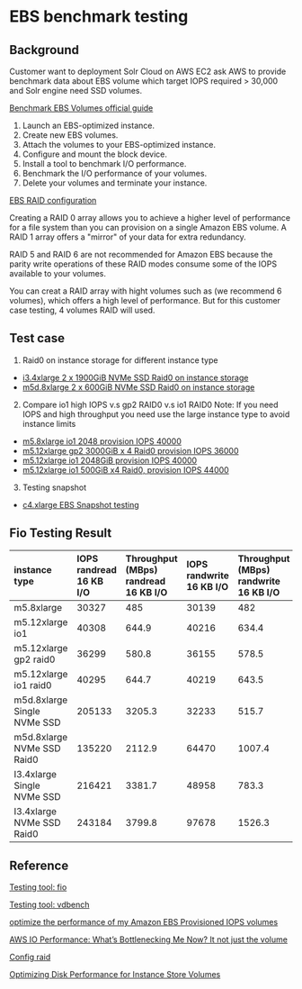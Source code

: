 # EBS benchmark testing

## Background
Customer want to deployment Solr Cloud on AWS EC2 ask AWS to provide benchmark data about EBS volume which target IOPS required > 30,000 and Solr engine need SSD volumes.

[Benchmark EBS Volumes official guide](https://docs.aws.amazon.com/AWSEC2/latest/UserGuide/benchmark_procedures.html)

1. Launch an EBS-optimized instance.
2. Create new EBS volumes.
3. Attach the volumes to your EBS-optimized instance.
4. Configure and mount the block device.
5. Install a tool to benchmark I/O performance.
6. Benchmark the I/O performance of your volumes.
7. Delete your volumes and terminate your instance.

[EBS RAID configuration](https://docs.aws.amazon.com/AWSEC2/latest/UserGuide/raid-config.html)

Creating a RAID 0 array allows you to achieve a higher level of performance for a file system than you can provision on a single Amazon EBS volume. A RAID 1 array offers a "mirror" of your data for extra redundancy.

RAID 5 and RAID 6 are not recommended for Amazon EBS because the parity write operations of these RAID modes consume some of the IOPS available to your volumes. 

You can creat a RAID array with hight volumes such as (we recommend 6 volumes), which offers a high level of performance. But for this customer case testing, 4 volumes RAID will used. 

## Test case
1. Raid0 on instance storage for different instance type
- [i3.4xlarge 2 x 1900GiB NVMe SSD Raid0 on instance storage](script/i3.4xlarge-nvmessd-ebs-benchmark.md)
- [m5d.8xlarge 2 x 600GiB NVMe SSD Raid0 on instance storage](script/m5d.4xlarge-nvmessd-ebs-benchmark.md)

2. Compare io1 high IOPS v.s gp2 RAID0 v.s io1 RAID0
Note: If you need IOPS and high throughput you need use the large instance type to avoid instance limits 
- [m5.8xlarge io1 2048 provision IOPS 40000](script/m5.8xlarge-io1-ebs-benchmark.md)
- [m5.12xlarge gp2 3000GiB x 4 Raid0 provision IOPS 36000](script/m5.12xlarge-gp2-raid-ebs-benchmark.md)
- [m5.12xlarge io1 2048GiB provision IOPS 40000](script/m5.12xlarge-io1-ebs-benchmark.md)
- [m5.12xlarge io1 500GiB x4 Raid0, provision IOPS 44000](script/m5.12xlarge-io1-raid-ebs-benchmark.md)

3. Testing snapshot
- [c4.xlarge EBS Snapshot testing](script/c4.xlarge-gp2-io1-benchmark.md)


## Fio Testing Result
| instance type | IOPS randread 16 KB I/O | Throughput (MBps) randread 16 KB I/O | IOPS randwrite 16 KB I/O |  Throughput (MBps) randwrite 16 KB I/O | IOPS randread 4 KB I/O |  Throughput (MBps) randread 4 KB I/O | IOPS randwrite 4 KB I/O |  Throughput (MBps) randwrite 4 KB I/O| 
| :----------- | :----------- | :----------- | :----------- | :----------- | :----------- | :----------- | :----------- | :----------- | 
| m5.8xlarge  | 30327 | 485 | 30139 | 482 | N/A | N/A | N/A | N/A |
| m5.12xlarge io1 | 40308 | 644.9 | 40216 | 634.4 | N/A | N/A | N/A | N/A |
| m5.12xlarge gp2 raid0 | 36299 | 580.8 | 36155 | 578.5 | N/A | N/A | N/A | N/A |
| m5.12xlarge io1 raid0 | 40295 | 644.7 | 40219 | 643.5 | N/A | N/A | N/A | N/A |
| m5d.8xlarge Single NVMe SSD | 205133 | 3205.3 | 32233 | 515.7 | 437578 | 1709.3 | 117463 | 469.8 |
| m5d.8xlarge NVMe SSD Raid0 | 135220 | 2112.9 | 64470 | 1007.4 | 470710 | 1838.8 | 234654 | 938.6 |
| I3.4xlarge Single NVMe SSD | 216421 | 3381.7 | 48958 | 783.3 | 581387 | 2271.5 | 180559 | 722.2 | 
| I3.4xlarge NVMe SSD Raid0 | 243184 | 3799.8 | 97678 | 1526.3 | 824841 | 3222.4 | 357232 | 1395.5


## Reference

[Testing tool: fio](https://docs.aws.amazon.com/AWSEC2/latest/UserGuide/benchmark_procedures.html)

[Testing tool: vdbench](https://www.oracle.com/technetwork/server-storage/vdbench-downloads-1901681.html)

[optimize the performance of my Amazon EBS Provisioned IOPS volumes](https://aws.amazon.com/premiumsupport/knowledge-center/optimize-ebs-provisioned-iops/)

[AWS IO Performance: What’s Bottlenecking Me Now? It not just the volume](https://medium.com/@TheLaddersEng/aws-io-performance-whats-bottlenecking-me-now-9b10b877bbef)

[Config raid](https://docs.aws.amazon.com/AWSEC2/latest/UserGuide/raid-config.html)

[Optimizing Disk Performance for Instance Store Volumes](https://docs.aws.amazon.com/AWSEC2/latest/UserGuide/disk-performance.html)
